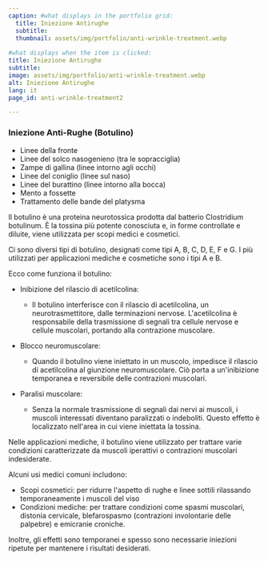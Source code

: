 ```yaml
---
caption: #what displays in the portfolio grid:
  title: Iniezione Antirughe
  subtitle: 
  thumbnail: assets/img/portfolio/anti-wrinkle-treatment.webp
  
#what displays when the item is clicked:
title: Iniezione Antirughe
subtitle: 
image: assets/img/portfolio/anti-wrinkle-treatment.webp
alt: Iniezione Antirughe
lang: it
page_id: anti-wrinkle-treatment2

---
```

### Iniezione Anti-Rughe (Botulino)
- Linee della fronte
- Linee del solco nasogenieno (tra le sopracciglia)
- Zampe di gallina (linee intorno agli occhi)
- Linee del coniglio (linee sul naso)
- Linee del burattino (linee intorno alla bocca)
- Mento a fossette
- Trattamento delle bande del platysma

Il botulino è una proteina neurotossica prodotta dal batterio Clostridium botulinum. È la tossina più potente conosciuta e, in forme controllate e diluite, viene utilizzata per scopi medici e cosmetici.

Ci sono diversi tipi di botulino, designati come tipi A, B, C, D, E, F e G. I più utilizzati per applicazioni mediche e cosmetiche sono i tipi A e B.

Ecco come funziona il botulino:
- Inibizione del rilascio di acetilcolina:
  - Il botulino interferisce con il rilascio di acetilcolina, un neurotrasmettitore, dalle terminazioni nervose. L'acetilcolina è responsabile della trasmissione di segnali tra cellule nervose e cellule muscolari, portando alla contrazione muscolare.

- Blocco neuromuscolare:
  - Quando il botulino viene iniettato in un muscolo, impedisce il rilascio di acetilcolina al giunzione neuromuscolare. Ciò porta a un'inibizione temporanea e reversibile delle contrazioni muscolari.

- Paralisi muscolare:
  - Senza la normale trasmissione di segnali dai nervi ai muscoli, i muscoli interessati diventano paralizzati o indeboliti. Questo effetto è localizzato nell'area in cui viene iniettata la tossina.

Nelle applicazioni mediche, il botulino viene utilizzato per trattare varie condizioni caratterizzate da muscoli iperattivi o contrazioni muscolari indesiderate.

Alcuni usi medici comuni includono:
- Scopi cosmetici: per ridurre l'aspetto di rughe e linee sottili rilassando temporaneamente i muscoli del viso
- Condizioni mediche: per trattare condizioni come spasmi muscolari, distonia cervicale, blefarospasmo (contrazioni involontarie delle palpebre) e emicranie croniche.

Inoltre, gli effetti sono temporanei e spesso sono necessarie iniezioni ripetute per mantenere i risultati desiderati.